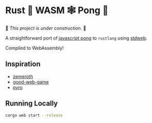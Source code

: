 # Rust 🦀 WASM 🕸 Pong 🏓

🚧 _This project is under construction._ 🚧

A straightforward port of [javascript pong](https://codeincomplete.com/games/pong/) to `rustlang` using [stdweb](https://github.com/koute/stdweb).

Compiled to WebAssembly!

## Inspiration

- [zemeroth](https://ozkriff.itch.io/zemeroth)
- [good-web-game](https://github.com/not-fl3/good-web-game)
- [pyro](https://github.com/MaikKlein/pyro)

## Running Locally

```sh
cargo web start --release
```
